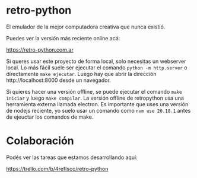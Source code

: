# retro-python

El emulador de la mejor computadora creativa que nunca existió.

Puedes ver la versión más reciente online acá:

https://retro-python.com.ar

Si queres usar este proyecto de forma local, solo necesitas
un webserver local. Lo más fácil suele ser ejecutar el
comando `python -m http.server` o directamente `make
ejecutar`. Luego hay que abrir la dirección http://localhost:8000
desde un navegador.

Si quieres hacer una versión offline, se puede ejecutar el
comando `make iniciar` y luego `make compilar`. La versión
offline de retropython usa una herramienta externa llamada
electron. Es importante que uses una versión de nodejs
reciente, yo suelo usar un comando como `nvm use 20.18.1`
antes de ejeuctar los comandos de make.

# Colaboración

Podés ver las tareas que estamos desarrollando aquí:

https://trello.com/b/4refIscc/retro-python


